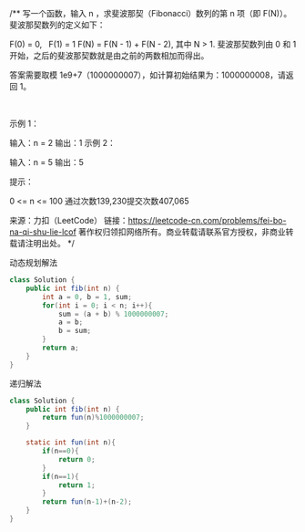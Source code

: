 /**
 写一个函数，输入 n ，求斐波那契（Fibonacci）数列的第 n 项（即 F(N)）。斐波那契数列的定义如下：

 F(0) = 0,   F(1) = 1
 F(N) = F(N - 1) + F(N - 2), 其中 N > 1.
 斐波那契数列由 0 和 1 开始，之后的斐波那契数就是由之前的两数相加而得出。

 答案需要取模 1e9+7（1000000007），如计算初始结果为：1000000008，请返回 1。

  

 示例 1：

 输入：n = 2
 输出：1
 示例 2：

 输入：n = 5
 输出：5
  

 提示：

 0 <= n <= 100
 通过次数139,230提交次数407,065

 来源：力扣（LeetCode）
 链接：https://leetcode-cn.com/problems/fei-bo-na-qi-shu-lie-lcof
 著作权归领扣网络所有。商业转载请联系官方授权，非商业转载请注明出处。
 */

动态规划解法
```java
class Solution {
    public int fib(int n) {
        int a = 0, b = 1, sum;
        for(int i = 0; i < n; i++){
            sum = (a + b) % 1000000007;
            a = b;
            b = sum;
        }
        return a;
    }
}
```

递归解法
```java
class Solution {
    public int fib(int n) {
        return fun(n)%1000000007;
    }

    static int fun(int n){
        if(n==0){
            return 0;
        }
        if(n==1){
            return 1;
        }
        return fun(n-1)+(n-2);
    }
}
```